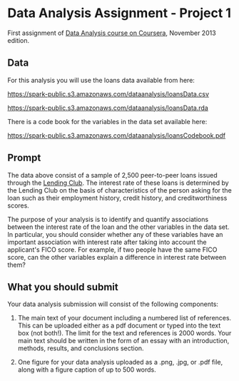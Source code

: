 Data Analysis Assignment - Project 1
=====================================

First assignment of [Data Analysis course on Coursera](https://www.coursera.org/course/dataanalysis), November 2013 edition.

Data
----

For this analysis you will use the loans data available from here:

https://spark-public.s3.amazonaws.com/dataanalysis/loansData.csv

https://spark-public.s3.amazonaws.com/dataanalysis/loansData.rda

There is a code book for the variables in the data set available here:

https://spark-public.s3.amazonaws.com/dataanalysis/loansCodebook.pdf

Prompt
------

The data above consist of a sample of 2,500 peer-to-peer loans issued through the
[Lending Club](https://www.lendingclub.com/home.action).
The interest rate of these loans is determined by the Lending Club on the basis
of characteristics of the person asking for the loan such as their employment history,
credit history, and creditworthiness scores. 

The purpose of your analysis is to identify and quantify associations between
the interest rate of the loan and the other variables in the data set.
In particular, you should consider whether any of these variables have an important
association with interest rate after taking into account the applicant's FICO score.
For example, if two people have the same FICO score, can the other variables explain
a difference in interest rate between them?

What you should submit
----------------------

Your data analysis submission will consist of the following components:

1.  The main text of your document including a numbered list of references.
    This can be uploaded either as a pdf document or typed into the text box (not both!).
    The limit for the text and references is 2000 words.
    Your main text should be written in the form of an essay with an introduction,
    methods, results, and conclusions section. 
    
2.  One figure for your data analysis uploaded as a .png, .jpg, or .pdf file,
    along with a figure caption of up to 500 words. 
